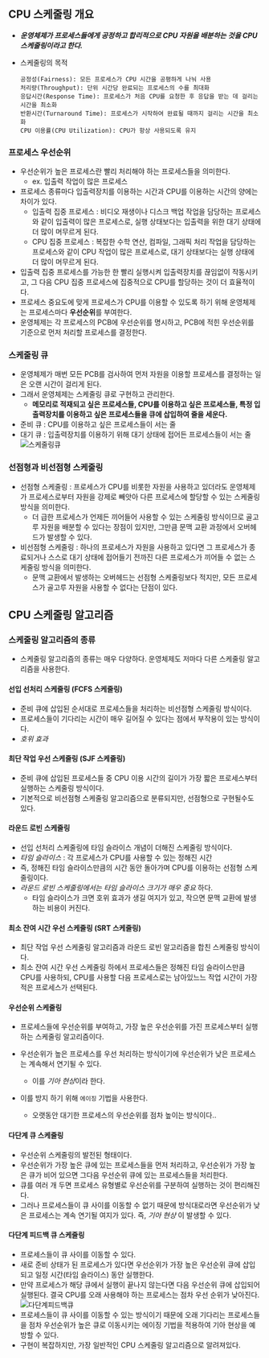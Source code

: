 ## CPU 스케줄링 개요

- **_운영체제가 프로세스들에게 공정하고 합리적으로 CPU 자원을 배분하는 것을 CPU 스케줄링이라고 한다._**

- 스케줄링의 목적
  ```
  공정성(Fairness): 모든 프로세스가 CPU 시간을 공평하게 나눠 사용
  처리량(Throughput): 단위 시간당 완료되는 프로세스의 수를 최대화
  응답시간(Response Time): 프로세스가 처음 CPU를 요청한 후 응답을 받는 데 걸리는 시간을 최소화
  반환시간(Turnaround Time): 프로세스가 시작하여 완료될 때까지 걸리는 시간을 최소화
  CPU 이용률(CPU Utilization): CPU가 항상 사용되도록 유지
  ```

### 프로세스 우선순위

- 우선순위가 높은 프로세스란 빨리 처리해야 하는 프로세스들을 의미한다.
  - ex. 입출력 작업이 많은 프로세스
- 프로세스 종류마다 입출력장치를 이용하는 시간과 CPU를 이용하는 시간의 양에는 차이가 있다.
  - 입출력 집중 프로세스 : 비디오 재생이나 디스크 백업 작업을 담당하는 프로세스와 같이 입출력이 많은 프로세스로, 실행 상태보다는 입출력을 위한 대기 상태에 더 많이 머무르게 된다.
  - CPU 집중 프로세스 : 복잡한 수학 연산, 컴파일, 그래픽 처리 작업을 담당하는 프로세스와 같이 CPU 작업이 많은 프로세스로, 대기 상태보다는 실행 상태에 더 많이 머무르게 된다.
- 입출력 집중 프로세스를 가능한 한 빨리 실행시켜 입출력장치를 끊임없이 작동시키고, 그 다음 CPU 집중 프로세스에 집중적으로 CPU를 할당하는 것이 더 효율적이다.
- 프로세스 중요도에 맞게 프로세스가 CPU를 이용할 수 있도록 하기 위해 운영체제는 프로세스마다 **우선순위**를 부여한다.
- 운영체제는 각 프로세스의 PCB에 우선순위를 명시하고, PCB에 적힌 우선순위를 기준으로 먼저 처리할 프로세스를 결정한다.

### 스케줄링 큐

- 운영체제가 매번 모든 PCB를 검사하여 먼저 자원을 이용할 프로세스를 결정하는 일은 오랜 시간이 걸리게 된다.
- 그래서 운영체제는 스케줄링 큐로 구현하고 관리한다.
  - **메모리로 적재되고 싶은 프로세스들, CPU를 이용하고 싶은 프로세스들, 특정 입출력장치를 이용하고 싶은 프로세스들을 큐에 삽입하여 줄을 세운다.**
- 준비 큐 : CPU를 이용하고 싶은 프로세스들이 서는 줄
- 대기 큐 : 입출력장치를 이용하기 위해 대기 상태에 접어든 프로세스들이 서는 줄
  ![스케줄링큐](https://github.com/zhwltlr/CS-Study/assets/100506719/bb37af4d-2912-426c-b92e-48621261cde0)

### 선점형과 비선점형 스케줄링

- 선점형 스케줄링 : 프로세스가 CPU를 비롯한 자원을 사용하고 있더라도 운영체제가 프로세스로부터 자원을 강제로 빼앗아 다른 프로세스에 할당할 수 있는 스케줄링 방식을 의미한다.
  - 더 급한 프로세스가 언제든 끼어들어 사용할 수 있는 스케줄링 방식이므로 골고루 자원을 배분할 수 있다는 장점이 있지만, 그만큼 문맥 교환 과정에서 오버헤드가 발생할 수 있다.
- 비선점형 스케줄링 : 하나의 프로세스가 자원을 사용하고 있다면 그 프로세스가 종료되거나 스스로 대기 상태에 접어들기 전까진 다른 프로세스가 끼어들 수 없는 스케줄링 방식을 의미한다.
  - 문맥 교환에서 발생하는 오버헤드는 선점형 스케줄링보다 적지만, 모든 프로세스가 골고루 자원을 사용할 수 없다는 단점이 있다.

## CPU 스케줄링 알고리즘

### 스케줄링 알고리즘의 종류

- 스케줄링 알고리즘의 종류는 매우 다양하다. 운영체제도 저마다 다른 스케줄링 알고리즘을 사용한다.

#### 선입 선처리 스케줄링 (FCFS 스케줄링)

- 준비 큐에 삽입된 순서대로 프로세스들을 처리하는 비선점형 스케줄링 방식이다.
- 프로세스들이 기다리는 시간이 매우 길어질 수 있다는 점에서 부작용이 있는 방식이다.
- _호위 효과_

#### 최단 작업 우선 스케줄링 (SJF 스케줄링)

- 준비 큐에 삽입된 프로세스들 중 CPU 이용 시간의 길이가 가장 짧은 프로세스부터 실행하는 스케줄링 방식이다.
- 기본적으로 비선점형 스케줄링 알고리즘으로 분류되지만, 선점형으로 구현될수도 있다.

#### 라운드 로빈 스케줄링

- 선입 선처리 스케줄링에 타임 슬라이스 개념이 더해진 스케줄링 방식이다.
- _타임 슬라이스_ : 각 프로세스가 CPU를 사용할 수 있는 정해진 시간
- 즉, 정해진 타임 슬라이스만큼의 시간 동안 돌아가며 CPU를 이용하는 선점형 스케줄링이다.
- _라운드 로빈 스케줄링에서는 타임 슬라이스 크기가 매우 중요_ 하다.
  - 타임 슬라이스가 크면 호위 효과가 생길 여지가 있고, 작으면 문맥 교환에 발생하는 비용이 커진다.

#### 최소 잔여 시간 우선 스케줄링 (SRT 스케줄링)

- 최단 작업 우선 스케줄링 알고리즘과 라운드 로빈 알고리즘을 합친 스케줄링 방식이다.
- 최소 잔여 시간 우선 스케줄링 하에서 프로세스들은 정해진 타임 슬라이스만큼 CPU를 사용하되, CPU를 사용할 다음 프로세스로는 남아있느느 작업 시간이 가장 적은 프로세스가 선택된다.

#### 우선순위 스케줄링

- 프로세스들에 우선순위를 부여하고, 가장 높은 우선순위를 가진 프로세스부터 실행하는 스케줄링 알고리즘이다.
- 우선순위가 높은 프로세스를 우선 처리하는 방식이기에 우선순위가 낮은 프로세스는 계속해서 연기될 수 있다.

  - 이를 *기아 현상*이라 한다.

- 이를 방지 하기 위해 `에이징` 기법을 사용한다.
  - 오랫동안 대기한 프로세스의 우선순위를 점차 높이는 방식이다..

#### 다단계 큐 스케줄링

- 우선순위 스케줄링의 발전된 형태이다.
- 우선순위가 가장 높은 큐에 있는 프로세스들을 먼저 처리하고, 우선순위가 가장 높은 큐가 비어 있으면 그다음 우선순위 큐에 있는 프로세스들을 처리한다.
- 큐를 여러 개 두면 프로세스 유형별로 우선순위를 구분하여 실행하는 것이 편리해진다.
- 그러나 프로세스들이 큐 사이를 이동할 수 없기 때문에 방식대로라면 우선순위가 낮은 프로세스는 계속 연기될 여지가 있다. 즉, _기아 현상_ 이 발생할 수 있다.

#### 다단계 피드백 큐 스케줄링

- 프로세스들이 큐 사이를 이동할 수 있다.
- 새로 준비 상태가 된 프로세스가 있다면 우선순위가 가장 높은 우선순위 큐에 삽입되고 일정 시간(타임 슬라이스) 동안 실행한다.
- 만약 프로세스가 해당 큐에서 실행이 끝나지 않는다면 다음 우선순위 큐에 삽입되어 실행된다. 결국 CPU를 오래 사용해야 하는 프로세스는 점차 우선 순위가 낮아진다.
  ![다단계피드백큐](https://github.com/zhwltlr/CS-Study/assets/100506719/dbdb5105-b15f-4d7a-b72a-4f5b598083de)
- 프로세스들이 큐 사이를 이동할 수 있는 방식이기 때문에 오래 기다리는 프로세스들을 점차 우선순위가 높은 큐로 이동시키는 에이징 기법을 적용하여 기아 현상을 예방할 수 있다.
- 구현이 복잡하지만, 가장 일반적인 CPU 스케줄링 알고리즘으로 알려져있다.
